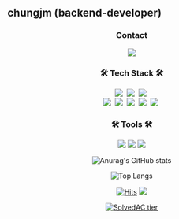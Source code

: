 ## chungjm (backend-developer)

<h3 align="center">  Contact  </h3>
<p align="center">
  <a href="mailto:chungjm@gmail.com">
     <img src="https://img.shields.io/badge/Gmail-d14836?style=flat-square&logo=Gmail&logoColor=white&link=mailto:chungjm0711@gmail.com"/>
  </a>
</p>

<h3 align="center"> 🛠 Tech Stack 🛠 </h3>

<p align="center">
  <img src="https://img.shields.io/badge/Java-02569B?style=flat-square&logo=Java&logoColor=white"/></a>&nbsp 
  <img src="https://img.shields.io/badge/Python-3178C6?style=flat-square&logo=Python&logoColor=white"/></a>&nbsp
  <img src="https://img.shields.io/badge/JavaScript-F7DF1E?style=flat&logo=JavaScript&logoColor=white"/>&nbsp 
  <br>
  <img src="https://img.shields.io/badge/Spring-369F36?style=flat-square&logo=Spring&logoColor=white"/></a>&nbsp 
  <img src="https://img.shields.io/badge/SpringBoot-369F36?style=flat-square&logo=SpringBoot&logoColor=white"/></a>&nbsp 
  <img src="https://img.shields.io/badge/Spring Data JPA-28B4B4?style=flat-square&logo=Hibernate&logoColor=white"/></a>&nbsp 
  <img src="https://img.shields.io/badge/MySQL-5C6BC0?style=flat-square&logo=mySQL&logoColor=white"/></a>&nbsp 
  <img src="https://img.shields.io/badge/H2-5a5a5a?style=flat-square"/></a>&nbsp   
</p>

<h3 align="center"> 🛠 Tools  🛠 </h3> 

<p align="center">
  <img src="https://img.shields.io/badge/IntelliJ-147EFB?style=flat&logo=IntelliJ&logoColor=white"/> 
  <img src="https://img.shields.io/badge/Pycharm-000000?style=flat&logo=Pycharm&logoColor=white"/>
  <img src="https://img.shields.io/badge/Postman-FF6C37?style=flat&logo=Postman&logoColor=white"/>
</p>

<div align=center>
  
![Anurag's GitHub stats](https://github-readme-stats-sand-six-91.vercel.app/api?username=chungjm&show_icons=true&count_private=true&line_height=20&theme=dracula)

![Top Langs](https://github-readme-stats.vercel.app/api/top-langs/?username=chungjm&layout=compact&theme=dracula)
</div>
  
<div align=center>
  
[![Hits](https://hits.seeyoufarm.com/api/count/incr/badge.svg?url=https%3A%2F%2Fgithub.com%2Fchungjm&count_bg=%23D3A1FF&title_bg=%2331006E&icon=github.svg&icon_color=%23FFFEFF&title=hits&edge_flat=false)](https://hits.seeyoufarm.com)
<a href="https://github.com/chungjm"><img src="https://img.shields.io/github/followers/chungjm?logoColor=%5C&style=social"/> </a> 
  
[![SolvedAC tier](http://mazassumnida.wtf/api/v2/generate_badge?boj=chungjm0711)](https://solved.ac/chungjm0711)
  
</div>


